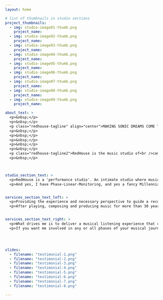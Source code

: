 ```yaml
---
layout: home

# list of thumbnails in studio sections
project_thumbnails:
  - img: studio-image01-thumb.png
    project_name: 
  - img: studio-image02-thumb.png
    project_name: 
  - img: studio-image03-thumb.png
    project_name: 
  - img: studio-image04-thumb.png
    project_name: 
  - img: studio-image05-thumb.png
    project_name: 
  - img: studio-image06-thumb.png
    project_name: 
  - img: studio-image07-thumb.png
    project_name: 
  - img: studio-image08-thumb.png
    project_name: 
  - img: studio-image09-thumb.png
    project_name: 

about_text: >
  <p>&nbsp;</p>
  <p>&nbsp;</p>
  <p class="redhouse-tagline" align="center">MAKING SONIC DREAMS COME TRUE</p>
  <p>&nbsp;</p>
  <p>&nbsp;</p>
  <p>&nbsp;</p>
  <p>&nbsp;</p>
  <p>&nbsp;</p>
  <p class="redhouse-tagline2">RedHouse is the music studio of<br />composer / producer / engineer / sound-designer<br />Gijs van Klooster</p>
  <p>&nbsp;</p>



studio_section_text: >
  <p>RedHouse is a 'performance studio'. An intimate studio where musical ideas can be captured without interrupting the flow. Everybody together in one room working on the same thing.</p>
  <p>And yes, I have Phase-Linear-Monitoring, and yes a fancy Millennia pre-amp too. Lotsa instruments and toys available to play. You just need a place that sounds good and where you feel comfortable - and a guy that knows how to work that sh*t.</p>


services_section_text_left: >
  <p>Providing the experience and necessary perspective to guide a recording from start to finish.</p>
  <p>After playing, composing and producing music for more than 30 years in many genres I can cover the whole process that often starts in a rehearsal room or home studio and ends in a mastering studio.</p>


services_section_text_right: >
  <p>What drives me is to deliver a musical listening experience that really expresses the artist’s inspiration. And make everything connect - from concept to final master - and tell the same story; performance, music, processing, mix .. sound.</p>
  <p>If you want me involved in any or all phases of your musical journey, <a href="mailto:gijs@redhouse.nl" target="blank" class="red-link">get in touch</a> and we'll have a coffee.</p>




slides:
  - filename: "testimonial-1.png"
  - filename: "testimonial-2.png"
  - filename: "testimonial-3.png"
  - filename: "testimonial-4.png"
  - filename: "testimonial-5.png"
  - filename: "testimonial-6.png"
  - filename: "testimonial-7.png"
  - filename: "testimonial-8.png"

---
```

